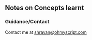 ## Notes on Concepts learnt



### Guidance/Contact

Contact me at [shravan@ohmyscript.com](shravan@ohmyscript.com)
